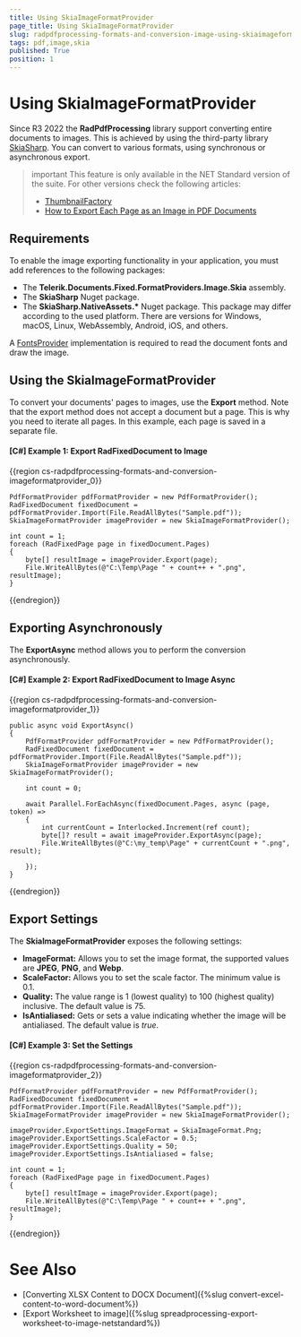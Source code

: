 ```yaml
---
title: Using SkiaImageFormatProvider
page_title: Using SkiaImageFormatProvider
slug: radpdfprocessing-formats-and-conversion-image-using-skiaimageformatprovider
tags: pdf,image,skia
published: True
position: 1
---
```


# Using SkiaImageFormatProvider

Since R3 2022 the __RadPdfProcessing__ library support converting entire documents to images. This is achieved by using the third-party library [SkiaSharp](https://docs.microsoft.com/en-us/xamarin/xamarin-forms/user-interface/graphics/skiasharp/). You can convert to various formats, using synchronous or asynchronous export. 

>important This feature is only available in the NET Standard version of the suite. For other versions check the following articles:
>* [ThumbnailFactory](https://docs.telerik.com/devtools/wpf/controls/radpdfviewer/features/export-fixedpage-to-image)
>* [How to Export Each Page as an Image in PDF Documents](https://docs.telerik.com/devtools/winforms/knowledge-base/pdfviewer-export-page-images-with-no-ui)
>

## Requirements

To enable the image exporting functionality in your application, you must add references to the following packages:

* The __Telerik.Documents.Fixed.FormatProviders.Image.Skia__ assembly.
* The __SkiaSharp__ Nuget package. 
* The __SkiaSharp.NativeAssets.*__ Nuget package. This package may differ according to the used platform. There are versions for Windows, macOS, Linux, WebAssembly, Android, iOS, and others.

A [FontsProvider](https://docs.telerik.com/devtools/document-processing/libraries/radpdfprocessing/cross-platform/fonts#setting-and-exporting-fonts) implementation is required to read the document fonts and draw the image.

## Using the SkiaImageFormatProvider

To convert your documents' pages to images, use the __Export__ method. Note that the export method does not accept a document but a page. This is why you need to iterate all pages. In this example, each page is saved in a separate file.

#### __[C#] Example 1: Export RadFixedDocument to Image__

{{region cs-radpdfprocessing-formats-and-conversion-imageformatprovider_0}}

	PdfFormatProvider pdfFormatProvider = new PdfFormatProvider();
	RadFixedDocument fixedDocument = pdfFormatProvider.Import(File.ReadAllBytes("Sample.pdf"));
	SkiaImageFormatProvider imageProvider = new SkiaImageFormatProvider(); 
	
	int count = 1;
	foreach (RadFixedPage page in fixedDocument.Pages)
	{
	    byte[] resultImage = imageProvider.Export(page);
	    File.WriteAllBytes(@"C:\Temp\Page " + count++ + ".png", resultImage);
	}

{{endregion}}

## Exporting Asynchronously
The __ExportAsync__ method allows you to perform the conversion asynchronously.

#### __[C#] Example 2: Export RadFixedDocument to Image Async__

{{region cs-radpdfprocessing-formats-and-conversion-imageformatprovider_1}}
    
    public async void ExportAsync()
    {
        PdfFormatProvider pdfFormatProvider = new PdfFormatProvider();
        RadFixedDocument fixedDocument = pdfFormatProvider.Import(File.ReadAllBytes("Sample.pdf"));
        SkiaImageFormatProvider imageProvider = new SkiaImageFormatProvider();
         
        int count = 0;
    
        await Parallel.ForEachAsync(fixedDocument.Pages, async (page, token) =>
        {
            int currentCount = Interlocked.Increment(ref count); 
            byte[]? result = await imageProvider.ExportAsync(page);
            File.WriteAllBytes(@"C:\my_temp\Page" + currentCount + ".png", result);
    
        }); 
    } 


{{endregion}}

## Export Settings

The __SkiaImageFormatProvider__ exposes the following settings:

* __ImageFormat:__ Allows you to set the image format, the supported values are __JPEG__, __PNG__, and __Webp__.
* __ScaleFactor:__ Allows you to set the scale factor. The minimum value is 0.1.
* __Quality:__ The value range is 1 (lowest quality) to 100 (highest quality) inclusive. The default value is 75.
* __IsAntialiased:__ Gets or sets a value indicating whether the image will be antialiased. The default value is *true*. 

#### __[C#] Example 3: Set the Settings__

{{region cs-radpdfprocessing-formats-and-conversion-imageformatprovider_2}}

	PdfFormatProvider pdfFormatProvider = new PdfFormatProvider();
	RadFixedDocument fixedDocument = pdfFormatProvider.Import(File.ReadAllBytes("Sample.pdf"));
	SkiaImageFormatProvider imageProvider = new SkiaImageFormatProvider();
	
	imageProvider.ExportSettings.ImageFormat = SkiaImageFormat.Png;
	imageProvider.ExportSettings.ScaleFactor = 0.5;
	imageProvider.ExportSettings.Quality = 50;
	imageProvider.ExportSettings.IsAntialiased = false; 
	
	int count = 1;
	foreach (RadFixedPage page in fixedDocument.Pages)
	{
	    byte[] resultImage = imageProvider.Export(page);
	    File.WriteAllBytes(@"C:\Temp\Page " + count++ + ".png", resultImage);
	}

{{endregion}}

# See Also
* [Converting XLSX Content to DOCX Document]({%slug convert-excel-content-to-word-document%}) 
* [Export Worksheet to image]({%slug spreadprocessing-export-worksheet-to-image-netstandard%})
